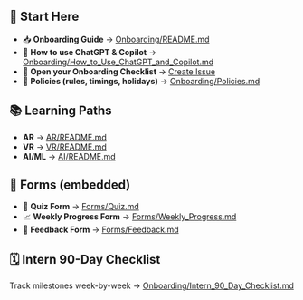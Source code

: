 ## 🚀 Start Here
- 📥 **Onboarding Guide** → [Onboarding/README.md](Onboarding/README.md)
- 🤖 **How to use ChatGPT & Copilot** → [Onboarding/How_to_Use_ChatGPT_and_Copilot.md](Onboarding/How_to_Use_ChatGPT_and_Copilot.md)
- 🧾 **Open your Onboarding Checklist** → [Create Issue](https://github.com/<OWNER>/<REPO>/issues/new?template=onboarding-checklist.yml)
- 📜 **Policies (rules, timings, holidays)** → [Onboarding/Policies.md](Onboarding/Policies.md)

## 📚 Learning Paths
- **AR** → [AR/README.md](AR/README.md)
- **VR** → [VR/README.md](VR/README.md)
- **AI/ML** → [AI/README.md](AI/README.md)

## 📝 Forms (embedded)
- 🧪 **Quiz Form** → [Forms/Quiz.md](Forms/Quiz.md)
- 📈 **Weekly Progress Form** → [Forms/Weekly_Progress.md](Forms/Weekly_Progress.md)
- 💬 **Feedback Form** → [Forms/Feedback.md](Forms/Feedback.md)

## 🗓️ Intern 90-Day Checklist
Track milestones week-by-week → [Onboarding/Intern_90_Day_Checklist.md](Onboarding/Intern_90_Day_Checklist.md)
